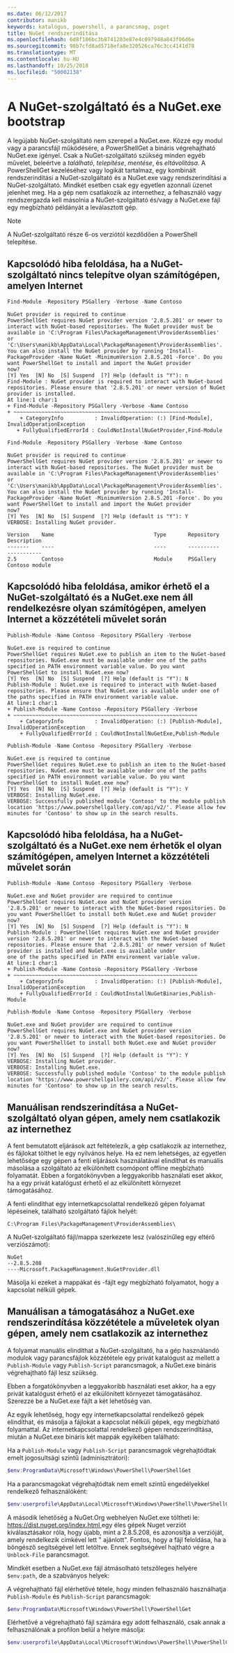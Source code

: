 ```yaml
---
ms.date: 06/12/2017
contributor: manikb
keywords: katalógus, powershell, a parancsmag, psget
title: NuGet rendszerindítása
ms.openlocfilehash: 6d8f106bc3b8741203e87e4c097948a843f06d6e
ms.sourcegitcommit: 98b7cfd8ad5718efa8e320526ca76c3cc4141d78
ms.translationtype: MT
ms.contentlocale: hu-HU
ms.lasthandoff: 10/25/2018
ms.locfileid: "50002138"
---
```

# <a name="bootstrap-the-nuget-provider-and-nugetexe"></a>A NuGet-szolgáltató és a NuGet.exe bootstrap

A legújabb NuGet-szolgáltató nem szerepel a NuGet.exe. Közzé egy modul vagy a parancsfájl működésére, a PowerShellGet a bináris végrehajtható NuGet.exe igényel. Csak a NuGet-szolgáltató szükség minden egyéb művelet, beleértve a *található*, *telepítése*, *mentése*, és *eltávolítása*.
A PowerShellGet kezeléséhez vagy logikát tartalmaz, egy kombinált rendszerindítási a NuGet-szolgáltató és a NuGet.exe vagy rendszerindítási a NuGet-szolgáltató. Mindkét esetben csak egy egyetlen azonnali üzenet jelenhet meg. Ha a gép nem csatlakozik az internethez, a felhasználó vagy rendszergazda kell másolnia a NuGet-szolgáltató és/vagy a NuGet.exe fájl egy megbízható példányát a leválasztott gép.

> [!NOTE]
> A NuGet-szolgáltató része 6-os verziótól kezdődően a PowerShell telepítése.

## <a name="resolving-error-when-the-nuget-provider-has-not-been-installed-on-a-machine-that-is-internet-connected"></a>Kapcsolódó hiba feloldása, ha a NuGet-szolgáltató nincs telepítve olyan számítógépen, amelyen Internet

```powershell
Find-Module -Repository PSGallery -Verbose -Name Contoso
```

```output
NuGet provider is required to continue
PowerShellGet requires NuGet provider version '2.8.5.201' or newer to interact with NuGet-based repositories. The NuGet provider must be available in 'C:\Program Files\PackageManagement\ProviderAssemblies' or
'C:\Users\manikb\AppData\Local\PackageManagement\ProviderAssemblies'. You can also install the NuGet provider by running 'Install-PackageProvider -Name NuGet -MinimumVersion 2.8.5.201 -Force'. Do you want PowerShellGet to install and import the NuGet provider
now?
[Y] Yes  [N] No  [S] Suspend  [?] Help (default is "Y"): n
Find-Module : NuGet provider is required to interact with NuGet-based repositories. Please ensure that '2.8.5.201' or newer version of NuGet provider is installed.
At line:1 char:1
+ Find-Module -Repository PSGallery -Verbose -Name Contoso
+ ~~~~~~~~~~~~~~~~~~~~~~~~~~~~~~~~~~~~~~~~~~~~~~~~~~~~~~~~~~~~
    + CategoryInfo          : InvalidOperation: (:) [Find-Module], InvalidOperationException
   + FullyQualifiedErrorId : CouldNotInstallNuGetProvider,Find-Module
```

```powershell
Find-Module -Repository PSGallery -Verbose -Name Contoso
```

```output
NuGet provider is required to continue
PowerShellGet requires NuGet provider version '2.8.5.201' or newer to interact with NuGet-based repositories. The NuGet provider must be available in 'C:\Program Files\PackageManagement\ProviderAssemblies' or
'C:\Users\manikb\AppData\Local\PackageManagement\ProviderAssemblies'. You can also install the NuGet provider by running 'Install-PackageProvider -Name NuGet -MinimumVersion 2.8.5.201 -Force'. Do you want PowerShellGet to install and import the NuGet provider
now?
[Y] Yes  [N] No  [S] Suspend  [?] Help (default is "Y"): Y
VERBOSE: Installing NuGet provider.

Version    Name                                Type       Repository           Description
-------    ----                                ----       ----------           -----------
2.5        Contoso                             Module     PSGallery        Contoso module
```

## <a name="resolving-error-when-the-nuget-provider-is-available-and-nugetexe-is-not-available-during-the-publish-operation-on-a-machine-that-is-internet-connected"></a>Kapcsolódó hiba feloldása, amikor érhető el a NuGet-szolgáltató és a NuGet.exe nem áll rendelkezésre olyan számítógépen, amelyen Internet a közzétételi művelet során

```powershell
Publish-Module -Name Contoso -Repository PSGallery -Verbose
```

```output
NuGet.exe is required to continue
PowerShellGet requires NuGet.exe to publish an item to the NuGet-based repositories. NuGet.exe must be available under one of the paths specified in PATH environment variable value. Do you want PowerShellGet to install NuGet.exe now?
[Y] Yes  [N] No  [S] Suspend  [?] Help (default is "Y"): N
Publish-Module : NuGet.exe is required to interact with NuGet-based repositories. Please ensure that NuGet.exe is available under one of the paths specified in PATH environment variable value.
At line:1 char:1
+ Publish-Module -Name Contoso -Repository PSGallery -Verbose
+ ~~~~~~~~~~~~~~~~~~~~~~~~~~~~~~~~~~~~~~~~~~~~~~~~~~~~~~~~~~~
    + CategoryInfo          : InvalidOperation: (:) [Publish-Module], InvalidOperationException
    + FullyQualifiedErrorId : CouldNotInstallNuGetExe,Publish-Module
```

```powershell
Publish-Module -Name Contoso -Repository PSGallery -Verbose
```

```output
NuGet.exe is required to continue
PowerShellGet requires NuGet.exe to publish an item to the NuGet-based repositories. NuGet.exe must be available under one of the paths specified in PATH environment variable value. Do you want PowerShellGet to install NuGet.exe now?
[Y] Yes  [N] No  [S] Suspend  [?] Help (default is "Y"): Y
VERBOSE: Installing NuGet.exe.
VERBOSE: Successfully published module 'Contoso' to the module publish location 'https://www.powershellgallery.com/api/v2/'. Please allow few minutes for 'Contoso' to show up in the search results.
```

## <a name="resolving-error-when-both-nuget-provider-and-nugetexe-are-not-available-during-the-publish-operation-on-a-machine-that-is-internet-connected"></a>Kapcsolódó hiba feloldása, ha a NuGet-szolgáltató és a NuGet.exe nem érhetők el olyan számítógépen, amelyen Internet a közzétételi művelet során

```powershell
Publish-Module -Name Contoso -Repository PSGallery -Verbose
```

```output
NuGet.exe and NuGet provider are required to continue
PowerShellGet requires NuGet.exe and NuGet provider version '2.8.5.201' or newer to interact with the NuGet-based repositories. Do you want PowerShellGet to install both NuGet.exe and NuGet provider now?
[Y] Yes  [N] No  [S] Suspend  [?] Help (default is "Y"): N
Publish-Module : PowerShellGet requires NuGet.exe and NuGet provider version '2.8.5.201' or newer to interact with the NuGet-based repositories. Please ensure that '2.8.5.201' or newer version of NuGet provider is installed and NuGet.exe is available under
one of the paths specified in PATH environment variable value.
At line:1 char:1
+ Publish-Module -Name Contoso -Repository PSGallery -Verbose
+ ~~~~~~~~~~~~~~~~~~~~~~~~~~~~~~~~~~~~~~~~~~~~~~~~~~~~~~~~~~~
    + CategoryInfo          : InvalidOperation: (:) [Publish-Module], InvalidOperationException
    + FullyQualifiedErrorId : CouldNotInstallNuGetBinaries,Publish-Module
```

```powershell
Publish-Module -Name Contoso -Repository PSGallery -Verbose
```

```output
NuGet.exe and NuGet provider are required to continue
PowerShellGet requires NuGet.exe and NuGet provider version '2.8.5.201' or newer to interact with the NuGet-based repositories. Do you want PowerShellGet to install both NuGet.exe and NuGet provider now?
[Y] Yes  [N] No  [S] Suspend  [?] Help (default is "Y"): Y
VERBOSE: Installing NuGet provider.
VERBOSE: Installing NuGet.exe.
VERBOSE: Successfully published module 'Contoso' to the module publish location 'https://www.powershellgallery.com/api/v2/'. Please allow few minutes for 'Contoso' to show up in the search results.
```

## <a name="manually-bootstrapping-the-nuget-provider-on-a-machine-that-is-not-connected-to-the-internet"></a>Manuálisan rendszerindítása a NuGet-szolgáltató olyan gépen, amely nem csatlakozik az internethez

A fent bemutatott eljárások azt feltételezik, a gép csatlakozik az internethez, és fájlokat tölthet le egy nyilvános helye. Ha ez nem lehetséges, az egyetlen lehetősége egy gépen a fenti eljárások használatával elindíthat és manuális másolása a szolgáltató az elkülönített csomópont offline megbízható folyamatát. Ebben a forgatókönyvben a leggyakoribb használati eset akkor, ha a egy privát katalógust érhető el az elkülönített környezet támogatásához.

A fenti elindíthat egy internetkapcsolattal rendelkező gépen folyamat lépéseinek, található szolgáltató fájlok helyét:

`C:\Program Files\PackageManagement\ProviderAssemblies\`

A NuGet-szolgáltató fájl/mappa szerkezete lesz (valószínűleg egy eltérő verziószámot):

```
NuGet
--2.8.5.208
----Microsoft.PackageManagement.NuGetProvider.dll
```

Másolja ki ezeket a mappákat és -fájlt egy megbízható folyamatot, hogy a kapcsolat nélküli gépek.

## <a name="manually-bootstrapping-nugetexe-to-support-publish-operations-on-a-machine-that-is-not-connected-to-the-internet"></a>Manuálisan a támogatásához a NuGet.exe rendszerindítása közzététele a műveletek olyan gépen, amely nem csatlakozik az internethez

A folyamat manuális elindíthat a NuGet-szolgáltató, ha a gép használandó modulok vagy parancsfájlok közzététele egy privát katalógust az mellett a `Publish-Module` vagy `Publish-Script` parancsmagok, a NuGet.exe bináris végrehajtható fájl lesz szükség.

Ebben a forgatókönyvben a leggyakoribb használati eset akkor, ha a egy privát katalógust érhető el az elkülönített környezet támogatásához. Szerezze be a NuGet.exe fájlt a két lehetőség van.

Az egyik lehetőség, hogy egy internetkapcsolattal rendelkező gépek elindíthat, és másolja a fájlokat a kapcsolat nélküli gépek, egy megbízható folyamattal. Az internetkapcsolattal rendelkező gépen rendszerindítása, miután a NuGet.exe bináris két mappák egyikében található:

Ha a `Publish-Module` vagy `Publish-Script` parancsmagok végrehajtódtak emelt jogosultsági szintű (adminisztrátori):

```powershell
$env:ProgramData\Microsoft\Windows\PowerShell\PowerShellGet
```

Ha a parancsmagokat végrehajtódtak nem emelt szintű engedélyekkel rendelkező felhasználóként:

```powershell
$env:userprofile\AppData\Local\Microsoft\Windows\PowerShell\PowerShellGet\
```

A második lehetőség a NuGet.Org webhelyen NuGet.exe töltheti le: [ https://dist.nuget.org/index.html ](https://www.nuget.org/downloads) egy éles gépek Nuget verziót kiválasztásakor róla, hogy újabb, mint a 2.8.5.208, és azonosítja a verzióját, amely rendelkezik címkével lett " ajánlott". Fontos, hogy a fájl feloldása, ha a böngésző segítségével lett letöltve. Ennek segítségével hajtható végre a `Unblock-File` parancsmagot.

Mindkét esetben a NuGet.exe fájl átmásolható tetszőleges helyére `$env:path`, de a szabványos helyek:

A végrehajtható fájl elérhetővé tétele, hogy minden felhasználó használhatja `Publish-Module` és `Publish-Script` parancsmagok:

```powershell
$env:ProgramData\Microsoft\Windows\PowerShell\PowerShellGet
```

Elérhetővé a végrehajtható fájl számára egy adott felhasználó, csak annak a felhasználónak a profilon belül a helyre másolja:

```powershell
$env:userprofile\AppData\Local\Microsoft\Windows\PowerShell\PowerShellGet\
```
